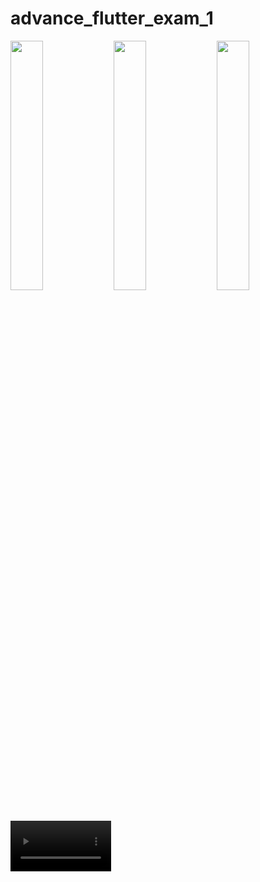 # advance_flutter_exam_1

<img src="https://github.com/Jaydeepsharma93/advance_flutter_exam_1/assets/143181361/b15eba1b-0eab-4f4b-856b-3fedc29fac96" width = 32%>
<img src="https://github.com/Jaydeepsharma93/advance_flutter_exam_1/assets/143181361/e77a3ae8-c0bf-41c3-8d4e-77918949235a" width = 32%>
<img src="https://github.com/Jaydeepsharma93/advance_flutter_exam_1/assets/143181361/7acf597f-0ee5-4583-9983-adfdd4dbf3f4" width = 32%>

<video src="https://github.com/Jaydeepsharma93/advance_flutter_exam_1/assets/143181361/c0f5eea4-da13-4a70-a9a0-ee19fcf3275f" width = 32%>

